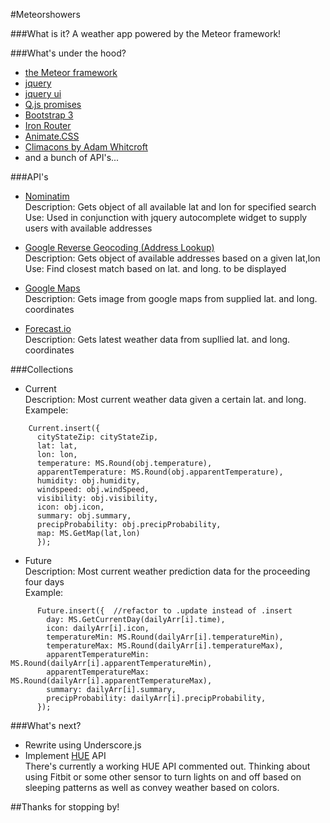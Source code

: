 #Meteorshowers

###What is it?
A weather app powered by the Meteor framework!

###What's under the hood?<br>
- [the Meteor framework](https://www.meteor.com/)
- [jquery](http://jquery.com/)
- [jquery ui](http://jqueryui.com/)
- [Q.js promises](https://github.com/kriskowal/q)<br>
- [Bootstrap 3](http://getbootstrap.com/)
- [Iron Router](https://github.com/EventedMind/iron-router)
- [Animate.CSS](http://daneden.github.io/animate.css/)
- [Climacons by Adam Whitcroft](http://adamwhitcroft.com/climacons/)
-  and a bunch of API's...


###API's

- [Nominatim](http://wiki.openstreetmap.org/wiki/Nominatim)<br>
Description: Gets object of all available lat and lon for specified search<br>
Use: Used in conjunction with jquery autocomplete widget to supply users with available addresses

- [Google Reverse Geocoding (Address Lookup)](https://developers.google.com/maps/documentation/geocoding/)<br>
Description: Gets object of available addresses based on a given lat,lon
Use: Find closest match based on lat. and long. to be displayed

- [Google Maps](https://developers.google.com/maps/documentation/staticmaps/)<br>
Description: Gets image from google maps from supplied lat. and long. coordinates

- [Forecast.io](https://developer.forecast.io/)<br>
Description: Gets latest weather data from supllied lat. and long. coordinates

###Collections
- Current<br>
Description: Most current weather data given a certain lat. and long.<br>
Exampele:
```
    Current.insert({
      cityStateZip: cityStateZip,
      lat: lat,
      lon: lon,
      temperature: MS.Round(obj.temperature),
      apparentTemperature: MS.Round(obj.apparentTemperature),
      humidity: obj.humidity,
      windspeed: obj.windSpeed,
      visibility: obj.visibility,
      icon: obj.icon,
      summary: obj.summary,
      precipProbability: obj.precipProbability,
      map: MS.GetMap(lat,lon)
      });
```
- Future<br>
Description: Most current weather prediction data for the proceeding four days<br>
Example:
````
      Future.insert({  //refactor to .update instead of .insert
        day: MS.GetCurrentDay(dailyArr[i].time),
        icon: dailyArr[i].icon,
        temperatureMin: MS.Round(dailyArr[i].temperatureMin),
        temperatureMax: MS.Round(dailyArr[i].temperatureMax),
        apparentTemperatureMin: MS.Round(dailyArr[i].apparentTemperatureMin),
        apparentTemperatureMax: MS.Round(dailyArr[i].apparentTemperatureMax),
        summary: dailyArr[i].summary,
        precipProbability: dailyArr[i].precipProbability,
      });
````

###What's next?<br>
-  Rewrite using Underscore.js
-  Implement [HUE](http://www2.meethue.com/) API<br>
There's currently a working HUE API commented out.  Thinking about using Fitbit or some other sensor to turn lights on and off based on sleeping patterns as well as convey weather based on colors.

##Thanks for stopping by!
